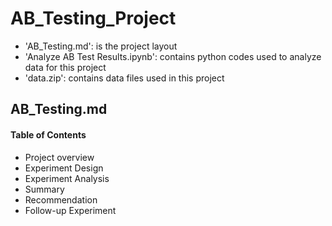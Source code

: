 # AB_Testing_Project
* 'AB_Testing.md': is the project layout 
* 'Analyze AB Test Results.ipynb': contains python codes used to analyze data for this project
* 'data.zip': contains data files used in this project

## AB_Testing.md
#### Table of Contents
* Project overview 
* Experiment Design
* Experiment Analysis
* Summary
* Recommendation
* Follow-up Experiment
